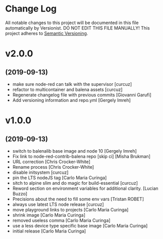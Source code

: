 # Change Log

All notable changes to this project will be documented in this file
automatically by Versionist. DO NOT EDIT THIS FILE MANUALLY!
This project adheres to [Semantic Versioning](http://semver.org/).

# v2.0.0
## (2019-09-13)

* make sure node-red can talk with the supervisor [curcuz]
* refactor to multicontainer and balena assets [curcuz]
* Regenerate changelog file with previous commits [Giovanni Garufi]
* Add versioning information and repo.yml [Gergely Imreh]

# v1.0.0
## (2019-09-13)

* switch to balenalib base image and node 10 [Gergely Imreh]
* Fix link to node-red-contrib-balena repo [skip ci] [Misha Brukman]
* URL correction [Chris Crocker-White]
* Rename process [Chris Crocker-White]
* disable initsystem [curcuz]
* pin the LTS nodeJS tag [Carlo Maria Curinga]
* sitch to alpine slim and do magic for build-essential [curcuz]
* Reword section on environment variables for additional clarity. [Lucian Buzzo]
* Precisions about the need to fill some env vars [Tristan ROBET]
* always use latest LTS node release [curcuz]
* move playground links to projects [Carlo Maria Curinga]
* shrink image [Carlo Maria Curinga]
* removed useless comma [Carlo Maria Curinga]
* use a less device type specific base image [Carlo Maria Curinga]
* initial release [Carlo Maria Curinga]
